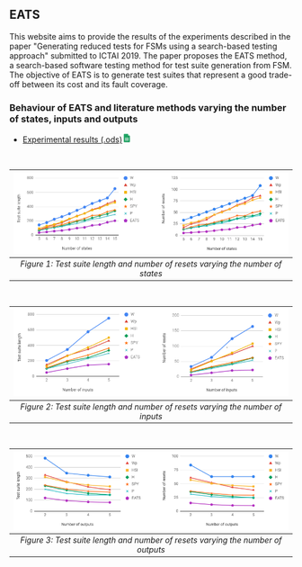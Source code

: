 ## EATS

This website aims to provide the results of the experiments described in the paper "Generating reduced tests for FSMs using a search-based testing approach" submitted to ICTAI 2019. The paper proposes the EATS method, a search-based software testing method for test suite generation from FSM. The objective of EATS is to generate test suites that represent a good trade-off between its cost and its fault coverage.

### Behaviour of EATS and literature methods varying the number of states, inputs and outputs

- [Experimental results (.ods)![](https://github.com/marianaramada/EATS/blob/master/images/sheets-icon.png?raw=true)](https://github.com/marianaramada/EATS/blob/master/Files/Results.ods?raw=true) 

<br/>

| ![states](https://github.com/marianaramada/EATS/blob/master/images/states.png?raw=true)|
|:--:| 
| *Figure 1: Test suite length and number of resets varying the number of states* |

<br/>

| ![inputs](https://github.com/marianaramada/EATS/blob/master/images/inputs.png?raw=true)|
|:--:| 
| *Figure 2: Test suite length and number of resets varying the number of inputs* |

<br/>

| ![outputs](https://github.com/marianaramada/EATS/blob/master/images/outputs.png?raw=true)|
|:--:| 
| *Figure 3: Test suite length and number of resets varying the number of outputs* |


